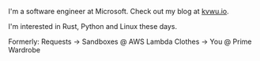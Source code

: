 I'm a software engineer at Microsoft. Check out my blog at [kvwu.io](kvwu.io).

I'm interested in Rust, Python and Linux these days.

Formerly:
Requests -> Sandboxes @ AWS Lambda
Clothes -> You @ Prime Wardrobe

<!--
**TransientError/TransientError** is a ✨ _special_ ✨ repository because its `README.md` (this file) appears on your GitHub profile.

Here are some ideas to get you started:

- 🔭 I’m currently working on ...
- 🌱 I’m currently learning ...
- 👯 I’m looking to collaborate on ...
- 🤔 I’m looking for help with ...
- 💬 Ask me about ...
- 📫 How to reach me: ...
- 😄 Pronouns: ...
- ⚡ Fun fact: ...
-->
